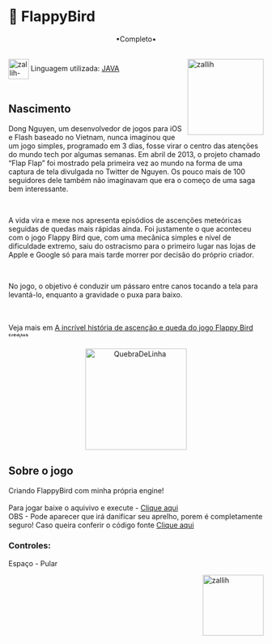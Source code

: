 # 🐥 FlappyBird
<p align="middle"> •Completo• </p>
<div style="display: inline_block"><br>
  <img align="right" alt="zallih" width="150" src="https://media.discordapp.net/attachments/783761333358166056/872618413040730133/WhatsApp_Image_2021-08-04_at_19.42.37.jpeg?width=370&height=370">
  <img align="center" alt="zallih-JAVA" height="40" width="40" src="https://cdn.jsdelivr.net/gh/devicons/devicon/icons/java/java-original.svg">
  Linguagem utilizada: <a href="https://www.java.com/">JAVA</a><br><br>
</div>

<div>
  <h2>Nascimento</h2>
  
Dong Nguyen, um desenvolvedor de jogos para iOS e Flash baseado no Vietnam, nunca imaginou que um jogo simples, programado em 3 dias, fosse virar o centro das atenções do mundo tech por algumas semanas. Em abril de 2013, o projeto chamado “Flap Flap” foi mostrado pela primeira vez ao mundo na forma de uma captura de tela divulgada no Twitter de Nguyen. Os pouco mais de 100 seguidores dele também não imaginavam que era o começo de uma saga bem interessante.
 
  <br>
  
  A vida vira e mexe nos apresenta episódios de ascenções meteóricas seguidas de quedas mais rápidas ainda. Foi justamente o que aconteceu com o jogo Flappy Bird que, com uma mecânica simples e nível de dificuldade extremo, saiu do ostracismo para o primeiro lugar nas lojas de Apple e Google só para mais tarde morrer por decisão do próprio criador.
  
<br>
  
No jogo, o objetivo é conduzir um pássaro entre canos tocando a tela para levantá-lo, enquanto a gravidade o puxa para baixo.
  
  
  
  <br><br>
  Veja mais em <a href = "https://www.showmetech.com.br/incrivel-historia-de-ascencao-e-queda-jogo-flappy-bird/"> A incrível história de ascenção e queda do jogo Flappy Bird </a> ᶜʳᵉᵈᶦᵗᵒˢ
</div>


  <p align="middle">
  <img width="200" alt="QuebraDeLinha" src="https://media.discordapp.net/attachments/783761333358166056/875852044928425984/divider-2461548_640.png">
  </p>

<div>
  <h2>Sobre o jogo</h2>
  
  Criando FlappyBird com minha própria engine!
   <br><br>
  Para jogar baixe o aquivivo e execute - <a href="https://github.com/zallih/FlappyBird/blob/main/FlappyBird.jar?raw=true">Clique aqui </a>
  <br>
  OBS - Pode aparecer que irá danificar seu aprelho, porem é completamente seguro! Caso queira conferir o código fonte <a href="https://github.com/zallih/FlappyBird/tree/main/FlappyBird"> Clique aqui </a>
  
  <h3>Controles:</h3>
  
  Espaço - Pular
  
</div>

  <img align="right" alt="zallih" width="120" src="https://cdn.discordapp.com/attachments/882354770709479427/885547375156944906/my-octocat-1631200526625.png">

